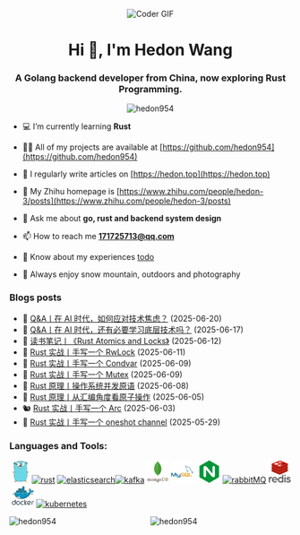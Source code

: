<p align="center"><img  src="https://media.giphy.com/media/SWoSkN6DxTszqIKEqv/giphy.gif" alt="Coder GIF" width="500"></p>

<h1 align="center">Hi 👋, I'm Hedon Wang</h1>
<h3 align="center">A Golang backend developer from China, now exploring Rust Programming.</h3>

<p align="center"> <img src="https://komarev.com/ghpvc/?username=hedon954&label=Profile%20views&color=0e75b6&style=flat" alt="hedon954" /> </p>

- :computer: I’m currently learning **Rust**

- 👨‍💻 All of my projects are available at [https://github.com/hedon954](https://github.com/hedon954)

- 📝 I regularly write articles on [https://hedon.top](https://hedon.top)
  
- 🍞 My Zhihu homepage is [https://www.zhihu.com/people/hedon-3/posts](https://www.zhihu.com/people/hedon-3/posts)

- 💬 Ask me about **go, rust and backend system design**

- 📫 How to reach me **171725713@qq.com**

- 📄 Know about my experiences [todo](todo)

- :mount_fuji: Always enjoy snow mountain, outdoors and photography

### Blogs posts

<!-- BLOG-POST-LIST:START -->
 - 🎃 [Q&amp;A丨在 AI 时代，如何应对技术焦虑？](https://hedon.top/2025/06/21/qa-how-to-deal-with-tech-anxiety-in-ai-era/) (2025-06-20)
 - 🐌 [Q&amp;A丨在 AI 时代，还有必要学习底层技术吗？](https://hedon.top/2025/06/17/qa-should-learn-underlying-principles-in-ai-era/) (2025-06-17)
 - 🦁 [读书笔记丨《Rust Atomics and Locks》](https://hedon.top/2025/06/12/note-rust-atomics-and-locks/) (2025-06-12)
 - 🍯 [Rust 实战丨手写一个 RwLock](https://hedon.top/2025/06/11/rust-action-rwlock/) (2025-06-11)
 - 🍭 [Rust 实战丨手写一个 Condvar](https://hedon.top/2025/06/09/rust-action-condvar/) (2025-06-09)
 - 🤯 [Rust 实战丨手写一个 Mutex](https://hedon.top/2025/06/09/rust-action-mutex/) (2025-06-09)
 - 🍄 [Rust 原理丨操作系统并发原语](https://hedon.top/2025/06/08/rust-os-primitives/) (2025-06-08)
 - 🐧 [Rust 原理丨从汇编角度看原子操作](https://hedon.top/2025/06/05/rust-atomic-in-processor/) (2025-06-05)
 - 🐿️ [Rust 实战丨手写一个 Arc](https://hedon.top/2025/06/03/rust-action-arc/) (2025-06-03)
 - 🍯 [Rust 实战丨手写一个 oneshot channel](https://hedon.top/2025/05/29/rust-action-oneshot-channel/) (2025-05-29)<!-- BLOG-POST-LIST:END -->

<h3 align="left">Languages and Tools:</h3>
<p align="left">  

<a href="https://golang.org" target="_blank" rel="noreferrer"> <img src="https://raw.githubusercontent.com/devicons/devicon/master/icons/go/go-original.svg" alt="go" width="40" height="40"/></a><a href="https://www.rust-lang.org" target="_blank" rel="noreferrer"><img src="https://www.rust-lang.org/static/images/rust-logo-blk.svg" alt="rust" width="40" height="40"/></a>&nbsp;<a href="https://www.elastic.co" target="_blank" rel="noreferrer"><img src="https://www.vectorlogo.zone/logos/elastic/elastic-icon.svg" alt="elasticsearch" width="40" height="40"/></a><a href="https://kafka.apache.org/" target="_blank" rel="noreferrer"><img src="https://www.vectorlogo.zone/logos/apache_kafka/apache_kafka-icon.svg" alt="kafka" width="40" height="40"/></a>&nbsp;<a href="https://www.mongodb.com/" target="_blank" rel="noreferrer"><img src="https://raw.githubusercontent.com/devicons/devicon/master/icons/mongodb/mongodb-original-wordmark.svg" alt="mongodb" width="40" height="40"/></a>&nbsp;<a href="https://www.mysql.com/" target="_blank" rel="noreferrer"><img src="https://raw.githubusercontent.com/devicons/devicon/master/icons/mysql/mysql-original-wordmark.svg" alt="mysql" width="40" height="40"/></a>&nbsp;&nbsp;<a href="https://www.nginx.com" target="_blank" rel="noreferrer"><img src="https://raw.githubusercontent.com/devicons/devicon/master/icons/nginx/nginx-original.svg" alt="nginx" width="40" height="40"/></a>&nbsp;<a href="https://www.rabbitmq.com" target="_blank" rel="noreferrer"><img src="https://www.vectorlogo.zone/logos/rabbitmq/rabbitmq-icon.svg" alt="rabbitMQ" width="40" height="40"/></a>&nbsp;<a href="https://redis.io" target="_blank" rel="noreferrer"><img src="https://raw.githubusercontent.com/devicons/devicon/master/icons/redis/redis-original-wordmark.svg" alt="redis" width="40" height="40"/></a>&nbsp;<a href="https://www.docker.com/" target="_blank" rel="noreferrer"><img src="https://raw.githubusercontent.com/devicons/devicon/master/icons/docker/docker-original-wordmark.svg" alt="docker" width="40" height="40"/></a>&nbsp;<a href="https://kubernetes.io" target="_blank" rel="noreferrer"><img src="https://www.vectorlogo.zone/logos/kubernetes/kubernetes-icon.svg" alt="kubernetes" width="40" height="40"/></a> 
<br>
<p><img align="left" width="50%" height="200" src="https://github-readme-stats.vercel.app/api?username=hedon954&show_icons=true&locale=en&orgs=hedon-rust-road,hedon-go-road" alt="hedon954" /></p><p><img align="left" width="30%" height="200" src="https://github-readme-stats.vercel.app/api/top-langs?username=hedon954&show_icons=true&locale=en&layout=compact&hide=html,javascript,css&orgs=hedon-rust-road,hedon-go-road" alt="hedon954" /></p>


